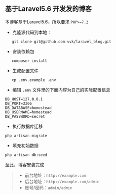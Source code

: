 ##  基于Laravel5.6 开发发的博客
本博客基于Laravel5.6，所以要求 `PHP>=7.2`
* 克隆源代码到本地：
 ```
    git clone git@github.com:vvk/laravel_blog.git
 ```
* 安装依赖包
 ```
    composer install
 ```
* 生成配置文件
 ```
    cp .env.example .env 
 ```
* 编辑 `.env` 文件里的下面内容为自己的实际配置信息
```
DB_HOST=127.0.0.1
DB_PORT=3306
DB_DATABASE=homestead
DB_USERNAME=homestead
DB_PASSWORD=secret
```
* 执行数据库迁移
```
php artisan migrate
```
* 填充初始数据
```
php artisan db:seed
```

至此，博客安装完成
>* 前台地址：`http://example.com`
>* 后台地址：`http://example.com/admin`
>* 账号/密码：`admin/admin`
